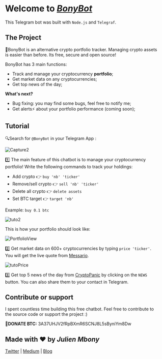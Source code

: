 Welcome to [*BonyBot*](https://telegram.me/bony-bot)
=================

This Telegram bot was built with `Node.js` and `Telegraf`.

The Project
------------

🤖BonyBot is an alternative crypto portfolio tracker. Managing crypto assets is easier than before. Its free, secure and open source! 

BonyBot has 3 main functions:
- Track and manage your cryptocurrency **portfolio**;
- Get market data on any cryptocurrencies;
- Get top news of the day;

**What's next?**
- Bug fixing: you may find some bugs, feel free to notify me;
- Get alerts⚡️ about your portfolio performance (coming soon);

Tutorial 
---------


🔍Search for `@BonyBot` in your Telegram App :

![Capture2](https://user-images.githubusercontent.com/46977988/64043242-db9f5880-cb31-11e9-83aa-d58e78362e1f.PNG)

1️⃣ The main feature of this chatbot is to manage your cryptocurrency portfolio! Write the following commands to track your holdings: 
- Add crypto  👉  `buy 'nb' 'ticker'`
- Remove/sell crypto  👉  `sell 'nb' 'ticker'`
- Delete all crypto  👉  `delete assets`
- Set BTC target 👉  `target 'nb'`

Example: `buy 0.1 btc`

![tuto2](https://user-images.githubusercontent.com/46977988/64042407-bd385d80-cb2f-11e9-91a9-12b8d228fe9e.gif)

This is how your portfolio should look like:

![PortfolioView](https://user-images.githubusercontent.com/46977988/64050426-ff6c9980-cb45-11e9-8fad-9877967dffb1.PNG)

2️⃣ Get market data on 600+ cryptocurrencies by typing `price 'ticker'`. You will get the live quote from [Messario](https://messari.io/).

![tutoPrice](https://user-images.githubusercontent.com/46977988/64051910-b8cd6e00-cb4a-11e9-9ab1-c30dbb72eb5c.gif)

3️⃣ Get top 5 news of the day from [CryptoPanic](https://cryptopanic.com/) by clicking on the `NEWS` button. You can also share them to your contact in Telegram.

Contribute or support
-------------------

I spent countless time building this free chatbot. Feel free to contribute to the source code or support the project :)

💎**DONATE BTC:** 3A37UHJV2fRpBXmR6SCNJ8L5sByniYm8Dw

Made with ❤️ by *Julien Mbony*
-------------------

[Twitter](https://twitter.com/julienmbony) | [Medium](https://medium.com/@julien.mbony) | [Blog](http://aleny.net/)
